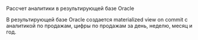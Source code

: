 Рассчет аналитики в результирующей базе Oracle

В результирующей базе Oracle создается materialized view on commit с аналитикой по продажам, цифры по продажам за день, неделю, месяц и год.
